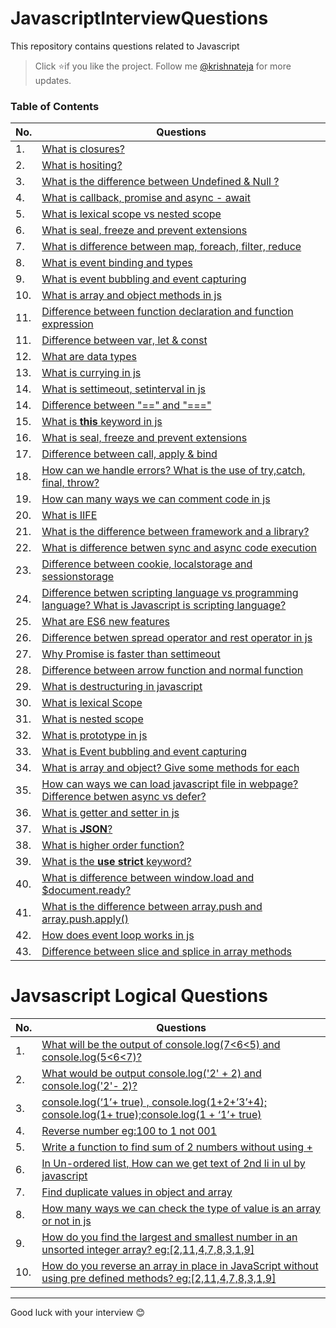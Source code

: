 # JavascriptInterviewQuestions
This repository contains questions related to Javascript

> Click :star:if you like the project. Follow me [@krishnateja](https://in.linkedin.com/in/krishna-teja-medam-3320a6135) for more updates. 


### Table of Contents

| No. | Questions                                                                                                                             |
| --- | ------------------------------------------------------------------------------------------------------------------------------------- |
| 1.  | [What is closures?](# )                 |
| 2.  | [What is hositing?](# )                 |
| 3.  | [What is the difference between Undefined & Null ?](# )|
| 4.  | [What is callback, promise and async - await](# ) |
| 5.  | [What is lexical scope vs nested scope](# ) |
| 6.  | [What is seal, freeze and prevent extensions](# )|
| 7.  | [What is difference between map, foreach, filter, reduce](# )|
| 8.  | [What is event binding and types](# )|
| 9.  | [What is event bubbling and event capturing](# )|
| 10. | [What is array and object methods in js](# )|
| 11. | [Difference between  function declaration and function expression](# )|
| 11. | [Difference between  var, let & const](# )|
| 12. | [What are data types](# )|
| 13. | [What is currying in js](# )|
| 14. | [What is settimeout, setinterval in js](# )|
| 14. | [Difference between "==" and "==="](# )|
| 15. | [What is **this** keyword in js ](# )|
| 16. | [What is seal, freeze and prevent extensions ](# )|
| 17. | [Difference between call, apply & bind ](# )|
| 18. | [How can we handle errors? What is the use of try,catch, final, throw? ](# )|
| 19. | [How can many ways we can comment code in js](# )|
| 20. | [What is IIFE ](# )|
| 21. | [What is the difference between framework and a library?  ](# )|
| 22. | [What is difference betwen sync and async code execution ](# )|
| 23. | [Difference between cookie, localstorage and sessionstorage ](# )|
| 24. | [Difference betwen scripting language vs programming language? What is Javascript is scripting language? ](# )|
| 25. | [What are ES6 new features ](# )|
| 26. | [Difference betwen spread operator and rest operator in js  ](# )|
| 27. | [Why Promise is faster than settimeout](# )|
| 28. | [Difference between arrow function and normal function ](# )|
| 29. | [What is destructuring in javascript ](# )|
| 30. | [What is lexical Scope ](# )|
| 31. | [What is nested scope ](# )|
| 32. | [What is prototype in js ](# )|
| 33. | [What is Event bubbling and event capturing](# )|
| 34. | [What is array and object? Give some methods for each](# )|
| 35. | [How can ways we can load javascript file in webpage? Difference betwen async vs defer?](# )|
| 36. | [What is getter and setter in js](# )|
| 37. | [What is **JSON**?](# )|
| 38. | [What is higher order function?](# )|
| 39. | [What is the **use strict** keyword?](# )|
| 40. | [What is difference between window.load and $document.ready?](# )|
| 41. | [What is the difference between array.push and array.push.apply()](# )|
| 42. | [How does event loop works in js](# )|
| 43. | [Difference between slice and splice in array methods](# )|


# Javsascript Logical Questions

| No. | Questions                                                                                                                             |
| --- | ------------------------------------------------------------------------------------------------------------------------------------- |
| 1.  | [What will be the output of console.log(7<6<5) and console.log(5<6<7)?](# )                 |
| 2.  | [What would be output console.log('2' + 2) and console.log('2'- 2)?](# )                 |
| 3.  | [  console.log(‘1’+ true) , console.log(1+2+’3’+4);  console.log(1+ true);console.log(1 + ‘1’+ true) ](# )|
| 4.  | [  Reverse number eg:100 to 1 not 001 ](# )|
| 5.  | [  Write a function to find sum of 2 numbers without using + ](# )|
| 6.  | [  In Un-ordered list, How can we get text of 2nd li in ul by javascript ](# )|
| 7.  | [  Find duplicate values in object and array ](# )|
| 8.  | [  How many ways we can check the type of value is an array or not in js ](# )|
| 9.  | [  How do you find the largest and smallest number in an unsorted integer array? eg:[2,11,4,7,8,3,1,9] ](# )|
| 10.  | [  How do you reverse an array in place in JavaScript without using pre defined methods? eg:[2,11,4,7,8,3,1,9] ](# )|
---

Good luck with your interview 😊

